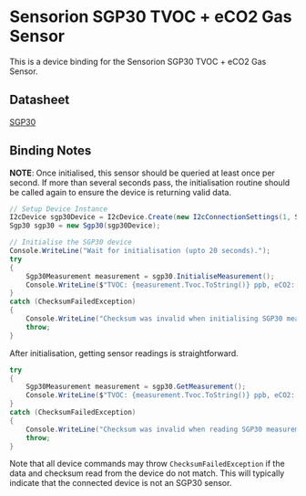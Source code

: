 ﻿# Sensorion SGP30 TVOC + eCO2 Gas Sensor
This is a device binding for the Sensorion SGP30 TVOC + eCO2 Gas Sensor.

## Datasheet
[SGP30](https://cdn.shopify.com/s/files/1/0174/1800/files/Sensirion_Gas_Sensors_SGP30_Datasheet_EN-1148053.pdf)

## Binding Notes
**NOTE**: Once initialised, this sensor should be queried at least once per second. If more than several seconds pass,
the initialisation routine should be called again to ensure the device is returning valid data.

```cs
// Setup Device Instance
I2cDevice sgp30Device = I2cDevice.Create(new I2cConnectionSettings(1, Sgp30.DefaultI2cAddress));
Sgp30 sgp30 = new Sgp30(sgp30Device);

// Initialise the SGP30 device
Console.WriteLine("Wait for initialisation (upto 20 seconds).");
try
{
    Sgp30Measurement measurement = sgp30.InitialiseMeasurement();
    Console.WriteLine($"TVOC: {measurement.Tvoc.ToString()} ppb, eCO2: {measurement.Eco2.ToString()} ppm.");
}
catch (ChecksumFailedException)
{
    Console.WriteLine("Checksum was invalid when initialising SGP30 measurement operation.");
    throw;
}
```

After initialisation, getting sensor readings is straightforward.
```cs
try
{
    Sgp30Measurement measurement = sgp30.GetMeasurement();
    Console.WriteLine($"TVOC: {measurement.Tvoc.ToString()} ppb, eCO2: {measurement.Eco2.ToString()} ppm.");
}
catch (ChecksumFailedException)
{
    Console.WriteLine("Checksum was invalid when reading SGP30 measurement.");
    throw;
}
```

Note that all device commands may throw `ChecksumFailedException` if the data and checksum read from the device do not
match. This will typically indicate that the connected device is not an SGP30 sensor.
